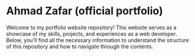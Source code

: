 # Ahmad Zafar (official portfolio)

Welcome to my portfolio website repository! This website serves as a showcase of my skills, projects, and experiences as a web developer. Below, you'll find all the necessary information to understand the structure of this repository and how to navigate through the contents.

